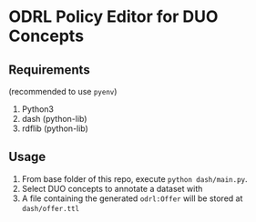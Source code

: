 # ODRL Policy Editor for DUO Concepts

## Requirements
(recommended to use `pyenv`)

1. Python3
2. dash (python-lib)
3. rdflib (python-lib)

## Usage

1. From base folder of this repo, execute `python dash/main.py`.
2. Select DUO concepts to annotate a dataset with
3. A file containing the generated `odrl:Offer` will be stored at `dash/offer.ttl`